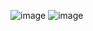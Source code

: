 ![image](https://github.com/jdzj/ji/assets/2352309/d9139b0e-d43b-4d9d-a444-eaeabad8299e)
![image](https://github.com/jdzj/ji/assets/2352309/6f504ca8-2b49-4f57-a8b6-b74c1e10b638)
<!-- ##{"timestamp":1636127429}## -->
